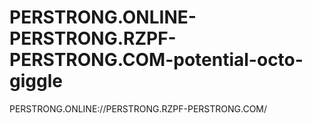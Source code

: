 # PERSTRONG.ONLINE-PERSTRONG.RZPF-PERSTRONG.COM-potential-octo-giggle
PERSTRONG.ONLINE://PERSTRONG.RZPF-PERSTRONG.COM/

